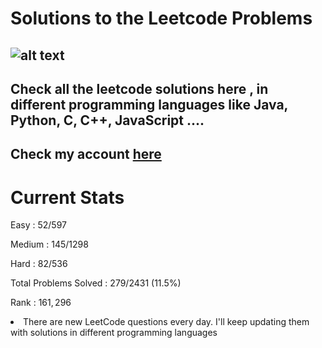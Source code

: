 # Solutions to the Leetcode Problems 
![alt text](https://leetcode.com/static/images/LeetCode_Sharing.png)
----


Check all the leetcode solutions here , in different programming languages like Java, Python, C, C++, JavaScript ....
---
Check my account [here](https://leetcode.com/monitsharma/)
---
# Current Stats

Easy : $52/597$

Medium : $145/1298$

Hard : $82/536$

Total Problems Solved : $279/2431$ (11.5%)

Rank : $161,296$

<li> There are new LeetCode questions every day. I'll keep updating them with solutions in different programming languages
  
 


  
 
  
